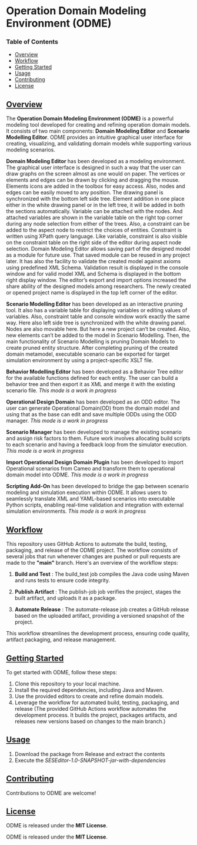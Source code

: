 # Operation Domain Modeling Environment (ODME)

### Table of Contents

* [Overview](#Overview)
* [Workflow](#workflow)
* [Getting Started](#getting-started)
* [Usage](#usage)
* [Contributing](#contributing)
* [License](#license)

## [Overview](#Overview)

The **Operation Domain Modeling Environment (ODME)** is a powerful modeling tool developed for creating and refining operation domain models. It consists of two main components: **Domain Modeling Editor** and **Scenario Modelling Editor**. ODME provides an intuitive graphical user interface for creating, visualizing, and validating domain models while supporting various modeling scenarios.

**Domain Modeling Editor** has been developed as a modeling environment. The graphical user interface is designed in such a way that the user can draw graphs on the screen almost as one would on paper. The vertices or elements and edges can be drawn by clicking and dragging the mouse. Elements icons are added in the toolbox for easy access. Also, nodes and edges can be easily moved to any position. The drawing panel is synchronized with the bottom left side tree. Element addition in one place either in the white drawing panel or in the left tree, it will be added in both the sections automatically. Variable can be attached with the nodes. And attached variables are shown in the variable table on the right top corner during any node selection from either of the trees. Also, a constraint can be added to the aspect node to restrict the choices of entities. Constraint is written using XPath query language. Like variable, constraint is also visible on the constraint table on the right side of the editor during aspect node selection. Domain Modeling Editor allows saving part of the designed model as a module for future use. That saved module can be reused in any project later. It has also the facility to validate the created model against axioms using predefined XML Schema. Validation result is displayed in the console window and for valid model XML and Schema is displayed in the bottom right display window. The editor’s export and import options increased the share ability of the designed models among researchers. The newly created or opened project name is displayed in the top left corner of the editor.

**Scenario Modelling Editor** has been developed as an interactive pruning tool. It also has a variable table for displaying variables or editing values of variables. Also, constraint table and console window work exactly the same way. Here also left side tree is synchronized with the white drawing panel. Nodes are also movable here. But here a new project can’t be created. Also, new elements can’t be added to the model in Scenario Modelling. Then, the main functionality of Scenario Modelling is pruning Domain Models to create pruned entity structure. After completing pruning of the created domain metamodel, executable scenario can be exported for target simulation environment by using a project-specific XSLT file.

**Behavior Modelling Editor** has been developed as a Behavior Tree editor for the available functions defined for each entity. The user can build a behavior tree and then export it as XML and merge it with the existing scenario file. *This mode is a work in progress*

**Operational Design Domain** has been developed as an ODD editor. The user can generate Operational Domain(OD) from the domain model and using that as the base can edit and save multiple ODDs using the ODD manager. *This mode is a work in progress*

**Scenario Manager** has been developed to manage the existing scenario and assign risk factors to them. Future work involves allocating build scripts to each scenario and having a feedback loop from the simulator execution. *This mode is a work in progress*

**Import Operational Design Domain Plugin** has been developed to import Operational scenarios from Cameo and transform them to operational domain model into ODME. *This mode is a work in progress*

**Scripting Add-On** has been developed to bridge the gap between scenario modeling and simulation execution within ODME. It allows users to seamlessly translate XML and YAML-based scenarios into executable Python scripts, enabling real-time validation and integration with external simulation environments.  *This mode is a work in progress*


## [Workflow](#workflow)

This repository uses GitHub Actions to automate the build, testing, packaging, and release of the ODME project. The workflow consists of several jobs that run whenever changes are pushed or pull requests are made to the **"main"** branch. Here's an overview of the workflow steps:
1. **Build and Test** : The build_test job compiles the Java code using Maven and runs tests to ensure code integrity.

2. **Publish Artifact** : The publish-job job verifies the project, stages the built artifact, and uploads it as a package.

3. **Automate Release** : The automate-release job creates a GitHub release based on the uploaded artifact, providing a versioned snapshot of the project.

This workflow streamlines the development process, ensuring code quality, artifact packaging, and release management.

## [Getting Started](#getting-started)

To get started with ODME, follow these steps:

1. Clone this repository to your local machine.
2. Install the required dependencies, including Java and Maven.
3. Use the provided editors to create and refine domain models.
4. Leverage the workflow for automated build, testing, packaging, and release (The provided GitHub Actions workflow automates the development process. It builds the project, packages artifacts, and releases new versions based on changes to the main branch.)

## [Usage](#usage)

1. Download the package from Release and extract the contents
2. Execute the *SESEditor-1.0-SNAPSHOT-jar-with-dependencies* 


## [Contributing](#contributing)

Contributions to ODME are welcome!

## [License](#license)

ODME is released under the **MIT License**.  


ODME is released under the **MIT License**.
